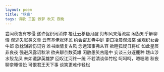 ```yaml
---
layout: poem
title: "秋夜"
tags: 诗歌 三国 做梦 秋天 夜晚
---
```


尝闻秋夜有寒侵
遂许促织闹消停
梧让云移疑月醒
灯却风来落流星
闲逛知乎解聊情
观述失眠类文青
云有基佬张怀民
约会密友寺中庭
更曰凌晨观海棠
坐观织女会牛郎
欹枕辗转伤词穷
难书幽情复古风
念远知事弗从容
欲睡狐疑日将红
如此星辰非良夜
强避风露诏秋浓
欲央聊奈数英雄
闲散愚笑古隆中
妄谈三分逐鹿种
跋山涉水彀龙凤
未如谶辞英雄梦
回叹江河终一统
不若清谈伴竹松
呵呵呵，嗯嗯嗯
秋夜聊奈睡惺忪
可恨君王天下事
谈笑更难作轻松
